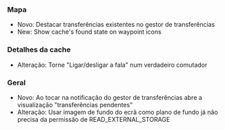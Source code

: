 ### Mapa
- Novo: Destacar transferências existentes no gestor de transferências
- New: Show cache's found state on waypoint icons

### Detalhes da cache
- Alteração: Torne "Ligar/desligar a fala" num verdadeiro comutador

### Geral
- Novo: Ao tocar na notificação do gestor de transferências abre a visualização "transferências pendentes"
- Alteração: Usar imagem de fundo do ecrã como plano de fundo já não precisa da permissão de READ_EXTERNAL_STORAGE
